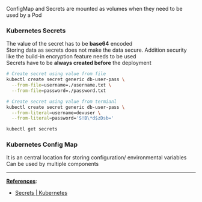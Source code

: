 ConfigMap and Secrets are mounted as volumes when they need to be used by a Pod

### Kubernetes Secrets

The value of the secret has to be **base64** encoded  
Storing data as secrets does not make the data secure. Addition security like the build-in encryption feature needs to be used  
Secrets have to be **always created before** the deployment

````bash
# Create secret using value from file
kubectl create secret generic db-user-pass \
  --from-file=username=./username.txt \
  --from-file=password=./password.txt

# Create secret using value from termianl
kubectl create secret generic db-user-pass \
  --from-literal=username=devuser \
  --from-literal=password='S!B\*d$zDsb='

kubectl get secrets
````

### Kubernetes Config Map

It is an central location for storing configuration/ environmental variables  
Can be used by multiple components

---

**<u>References</u>**:

* [Secrets | Kubernetes](https://kubernetes.io/docs/concepts/configuration/secret/)
